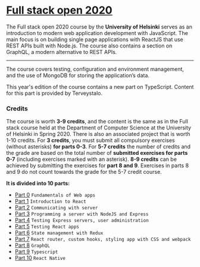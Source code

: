 # <a href="https://fullstackopen.com/en/">Full stack open 2020</a>

The Full stack open 2020 course by the **University of Helsinki** serves as an introduction to modern web application development with JavaScript. The main focus is on building single page applications with ReactJS that use REST APIs built with Node.js. The course also contains a section on GraphQL, a modern alternative to REST APIs.

---

The course covers testing, configuration and environment management, and the use of MongoDB for storing the application’s data.

This year's edition of the course contains a new part on TypeScript. Content for this part is provided by Terveystalo.

### Credits

The course is worth **3-9 credits**, and the content is the same as in the Full stack course held at the Department of Computer Science at the University of Helsinki in Spring 2020. There is also an associated project that is worth 1-10 credits. For **3 credits**, you must submit all compulsory exercises (without asterisks) **for parts 0-3**. For **5-7 credits** the number of credits and the grade are based on the total number of **submitted exercises for parts 0-7** (including exercises marked with an asterisk). **8-9 credits** can be achieved by submitting the exercises for **part 8 and 9**. Exercises in parts 8 and 9 do not count towards the grade for the 5-7 credit course.



<strong>It is divided into 10 parts:</strong>

* <a href="https://fullstackopen.com/en/part0">Part 0</a> `Fundamentals of Web apps`
* <a href="https://fullstackopen.com/en/part1">Part 1</a> `Introduction to React`
* <a href="https://fullstackopen.com/en/part2">Part 2</a> `Communicating with server`
* <a href="https://fullstackopen.com/en/part3">Part 3</a> `Programming a server with NodeJS and Express`
* <a href="https://fullstackopen.com/en/part4">Part 4</a> `Testing Express servers, user administration`
* <a href="https://fullstackopen.com/en/part5">Part 5</a> `Testing React apps`
* <a href="https://fullstackopen.com/en/part6">Part 6</a> `State management with Redux`
* <a href="https://fullstackopen.com/en/part7">Part 7</a> `React router, custom hooks, styling app with CSS and webpack`
* <a href="https://fullstackopen.com/en/part8">Part 8</a> `GraphQL`
* <a href="https://fullstackopen.com/en/part9">Part 9</a> `Typescript`
* <a href="https://fullstackopen.com/en/part10">Part 10</a> `React Native`
